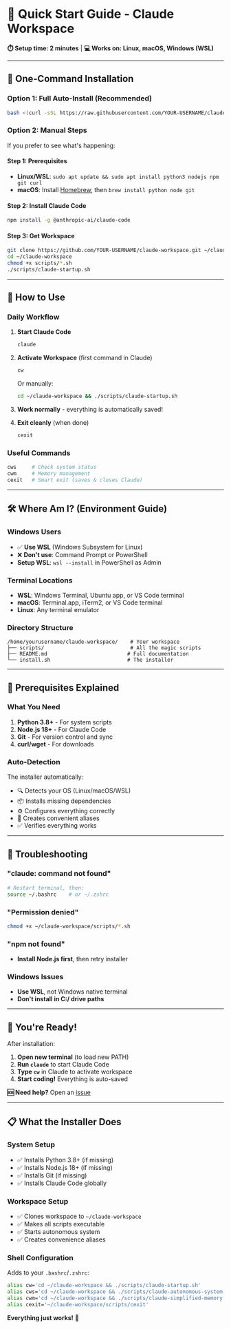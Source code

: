 # 🚀 Quick Start Guide - Claude Workspace

**⏱️ Setup time: 2 minutes** | **💻 Works on: Linux, macOS, Windows (WSL)**

---

## 🎯 **One-Command Installation**

### **Option 1: Full Auto-Install (Recommended)**
```bash
bash <(curl -sSL https://raw.githubusercontent.com/YOUR-USERNAME/claude-workspace/main/install.sh)
```

### **Option 2: Manual Steps**
If you prefer to see what's happening:

#### **Step 1: Prerequisites**
- **Linux/WSL**: `sudo apt update && sudo apt install python3 nodejs npm git curl`
- **macOS**: Install [Homebrew](https://brew.sh/), then `brew install python node git`

#### **Step 2: Install Claude Code**
```bash
npm install -g @anthropic-ai/claude-code
```

#### **Step 3: Get Workspace**
```bash
git clone https://github.com/YOUR-USERNAME/claude-workspace.git ~/claude-workspace
cd ~/claude-workspace
chmod +x scripts/*.sh
./scripts/claude-startup.sh
```

---

## 🎯 **How to Use**

### **Daily Workflow**

1. **Start Claude Code**
   ```bash
   claude
   ```

2. **Activate Workspace** (first command in Claude)
   ```bash
   cw
   ```
   Or manually:
   ```bash
   cd ~/claude-workspace && ./scripts/claude-startup.sh
   ```

3. **Work normally** - everything is automatically saved!

4. **Exit cleanly** (when done)
   ```bash
   cexit
   ```

### **Useful Commands**
```bash
cws     # Check system status
cwm     # Memory management  
cexit   # Smart exit (saves & closes Claude)
```

---

## 🛠️ **Where Am I? (Environment Guide)**

### **Windows Users**
- ✅ **Use WSL** (Windows Subsystem for Linux)
- ❌ **Don't use**: Command Prompt or PowerShell
- **Setup WSL**: `wsl --install` in PowerShell as Admin

### **Terminal Locations**
- **WSL**: Windows Terminal, Ubuntu app, or VS Code terminal
- **macOS**: Terminal.app, iTerm2, or VS Code terminal  
- **Linux**: Any terminal emulator

### **Directory Structure**
```
/home/yourusername/claude-workspace/    # Your workspace
├── scripts/                            # All the magic scripts
├── README.md                          # Full documentation
└── install.sh                         # The installer
```

---

## 🔧 **Prerequisites Explained**

### **What You Need**
1. **Python 3.8+** - For system scripts
2. **Node.js 18+** - For Claude Code
3. **Git** - For version control and sync
4. **curl/wget** - For downloads

### **Auto-Detection**
The installer automatically:
- 🔍 Detects your OS (Linux/macOS/WSL)
- 📦 Installs missing dependencies
- ⚙️ Configures everything correctly
- 🔗 Creates convenient aliases
- ✅ Verifies everything works

---

## 🚨 **Troubleshooting**

### **"claude: command not found"**
```bash
# Restart terminal, then:
source ~/.bashrc    # or ~/.zshrc
```

### **"Permission denied"**
```bash
chmod +x ~/claude-workspace/scripts/*.sh
```

### **"npm not found"**
- **Install Node.js first**, then retry installer

### **Windows Issues**
- **Use WSL**, not Windows native terminal
- **Don't install in C:/ drive paths**

---

## 🎉 **You're Ready!**

After installation:

1. **Open new terminal** (to load new PATH)
2. **Run `claude`** to start Claude Code
3. **Type `cw`** in Claude to activate workspace
4. **Start coding!** Everything is auto-saved

**🆘 Need help?** Open an [issue](https://github.com/YOUR-USERNAME/claude-workspace/issues)

---

## 📋 **What the Installer Does**

### **System Setup**
- ✅ Installs Python 3.8+ (if missing)
- ✅ Installs Node.js 18+ (if missing)  
- ✅ Installs Git (if missing)
- ✅ Installs Claude Code globally

### **Workspace Setup**
- ✅ Clones workspace to `~/claude-workspace`
- ✅ Makes all scripts executable
- ✅ Starts autonomous system
- ✅ Creates convenience aliases

### **Shell Configuration**
Adds to your `.bashrc`/`.zshrc`:
```bash
alias cw='cd ~/claude-workspace && ./scripts/claude-startup.sh'
alias cws='cd ~/claude-workspace && ./scripts/claude-autonomous-system.sh status'
alias cwm='cd ~/claude-workspace && ./scripts/claude-simplified-memory.sh'
alias cexit='~/claude-workspace/scripts/cexit'
```

**Everything just works!** 🚀